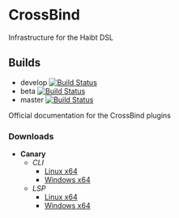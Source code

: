 # CrossBind
Infrastructure for the Haibt DSL

## Builds
- develop [![Build Status](https://dev.azure.com/sovize/CrossBind/_apis/build/status/CrossBind?branchName=develop)](https://dev.azure.com/sovize/CrossBind/_build/latest?definitionId=2&branchName=develop)
- beta    [![Build Status](https://dev.azure.com/sovize/CrossBind/_apis/build/status/CrossBind?branchName=release%2Fv0.1.0)](https://dev.azure.com/sovize/CrossBind/_build/latest?definitionId=2&branchName=release%2F*)
- master  [![Build Status](https://dev.azure.com/sovize/CrossBind/_apis/build/status/CrossBind?branchName=master)](https://dev.azure.com/sovize/CrossBind/_build/latest?definitionId=2&branchName=master)

Official documentation for the CrossBind plugins

### Downloads
- __Canary__
  - *CLI*
    - [Linux x64](http://crossbind.dev/bin/latest/CrossBind) 
    - [Windows x64](http://crossbind.dev/bin/latest/CrossBind.exe)
  - *LSP*
    - [Linux x64](http://crossbind.dev/bin/latest/CrossBind.Lang)
    - [Windows x64](http://crossbind.dev/bin/latest/CrossBind.Lang.exe)